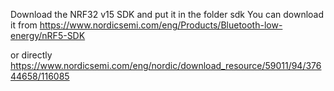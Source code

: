 Download the NRF32 v15 SDK and put it in the folder sdk
You can download it from https://www.nordicsemi.com/eng/Products/Bluetooth-low-energy/nRF5-SDK

or directly https://www.nordicsemi.com/eng/nordic/download_resource/59011/94/37644658/116085
